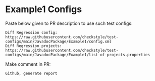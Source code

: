 # Example1 Configs
Paste below given to PR description to use such test configs:
```
Diff Regression config: https://raw.githubusercontent.com/checkstyle/test-configs/main/JavadocPackage/Example1/config.xml
Diff Regression projects: https://raw.githubusercontent.com/checkstyle/test-configs/main/JavadocPackage/Example1/list-of-projects.properties
```
Make comment in PR:
```
Github, generate report
```
